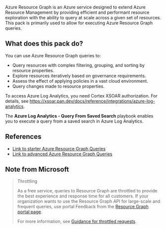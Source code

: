 Azure Resource Graph is an Azure service designed to extend Azure Resource Management by providing efficient and performant resource exploration with the ability to query at scale across a given set of resources. This pack is primarily used to allow for executing Azure Resource Graph queries.

## What does this pack do?

You can use Azure Resource Graph queries to:

- Query resources with complex filtering, grouping, and sorting by resource properties.
- Explore resources iteratively based on governance requirements.
- Assess the effect of applying policies in a vast cloud environment.
- Query changes made to resource properties.

To access Azure Log Analytics, you need Cortex XSOAR authorization. For details, see https://xsoar.pan.dev/docs/reference/integrations/azure-log-analytics.

The **Azure Log Analytics - Query From Saved Search** playbook enables you to execute a query from a saved search in Azure Log Analytics.

## References

- [Link to starter Azure Resource Graph Queries](https://learn.microsoft.com/en-us/azure/governance/resource-graph/samples/starter?tabs=azure-cli)
- [Link to advanced Azure Resource Graph Queries](https://learn.microsoft.com/en-us/azure/governance/resource-graph/samples/advanced?tabs=azure-cli)

## Note from Microsoft

> Throttling
>
> As a free service, queries to Resource Graph are throttled to provide the best experience and response time for all customers. If your organization wants to use the Resource Graph API for large-scale and frequent queries, use portal Feedback from the [Resource Graph portal page](https://portal.azure.com/#blade/HubsExtension/ArgQueryBlade).
>
> For more information, see [Guidance for throttled requests](https://learn.microsoft.com/en-us/azure/governance/resource-graph/concepts/guidance-for-throttled-requests).